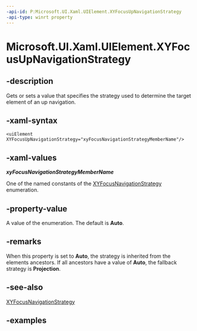 ```yaml
---
-api-id: P:Microsoft.UI.Xaml.UIElement.XYFocusUpNavigationStrategy
-api-type: winrt property
---
```


<!-- Property syntax.
public XYFocusNavigationStrategyMode XYFocusUpNavigationStrategy { get;  set; }
-->

# Microsoft.UI.Xaml.UIElement.XYFocusUpNavigationStrategy

## -description

Gets or sets a value that specifies the strategy used to determine the target element of an up navigation.

## -xaml-syntax

```xaml
<uiElement XYFocusUpNavigationStrategy="xyFocusNavigationStrategyMemberName"/>
```

## -xaml-values

***xyFocusNavigationStrategyMemberName***

One of the named constants of the [XYFocusNavigationStrategy](../microsoft.ui.xaml.input/xyfocusnavigationstrategy.md) enumeration.


## -property-value

A value of the enumeration. The default is **Auto**.

## -remarks

When this property is set to **Auto**, the strategy is inherited from the elements ancestors. If all ancestors have a value of **Auto**, the fallback strategy is **Projection**.  

## -see-also

[XYFocusNavigationStrategy](../microsoft.ui.xaml.input/xyfocusnavigationstrategy.md)

## -examples

